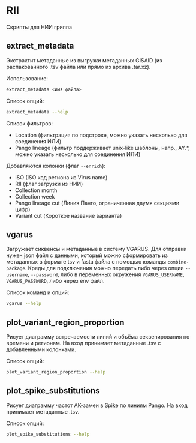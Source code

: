 # RII
Скрипты для НИИ гриппа

## extract_metadata
Экстрактит метаданные из выгрузки метаданных GISAID (из распакованного .tsv файла или прямо из архива .tar.xz).

Использование:
```bash
extract_metadata <имя файла>
```

Список опций:
```bash
extract_metadata --help
```

Список фильтров:
- Location (фильтрация по подстроке, можно указать несколько для соединения ИЛИ)
- Pango lineage (фильтр поддерживает unix-like шаблоны, напр., AY.*, можно указать несколько для соединения ИЛИ)

Добавляются колонки (флаг `--enrich`):
- ISO (ISO код региона из Virus name)
- RII (флаг загрузки из НИИ)
- Collection month
- Collection week
- Pango lineage cut (Линия Панго, ограниченная двумя секциями цифр)
- Variant cut (Короткое название варианта)

## vgarus
Загружает сиквенсы и метаданные в систему VGARUS. Для отправки нужен json файл с данными, который можно сформировать из метаданных в формате tsv и fasta файла с помощью команды `combine-package`. Креды для подключения можно передать либо через опции `--username`, `--password`, либо в переменных окружения `VGARUS_USERNAME`, `VGARUS_PASSWORD`, либо через env файл. 

Список команд и опций:
```bash
vgarus --help
```

## plot_variant_region_proportion
Рисует диаграмму встречаемости линий и объёма секвенирования по времени и регионам. На вход принимает метаданные .tsv с добавленными колонками.

Список опций:
```bash
plot_variant_region_proportion --help
```

## plot_spike_substitutions
Рисует диаграмму частот АК-замен в Spike по линиям Pango. На вход принимает метаданные .tsv. 

Список опций:
```bash
plot_spike_substitutions --help
```
